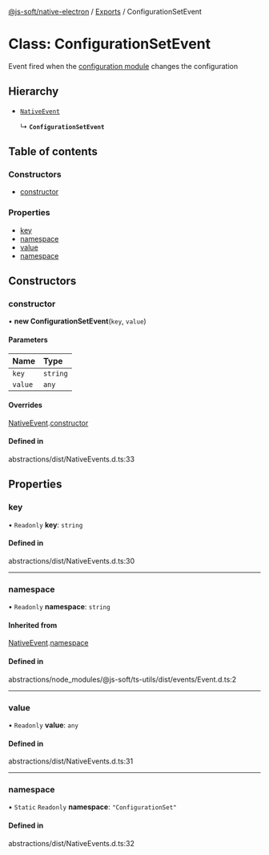 [@js-soft/native-electron](../README.md) / [Exports](../modules.md) / ConfigurationSetEvent

# Class: ConfigurationSetEvent

Event fired when the [configuration module](./INativeConfigAccess.md) changes the configuration

## Hierarchy

- [`NativeEvent`](NativeEvent.md)

  ↳ **`ConfigurationSetEvent`**

## Table of contents

### Constructors

- [constructor](ConfigurationSetEvent.md#constructor)

### Properties

- [key](ConfigurationSetEvent.md#key)
- [namespace](ConfigurationSetEvent.md#namespace)
- [value](ConfigurationSetEvent.md#value)
- [namespace](ConfigurationSetEvent.md#namespace)

## Constructors

### constructor

• **new ConfigurationSetEvent**(`key`, `value`)

#### Parameters

| Name | Type |
| :------ | :------ |
| `key` | `string` |
| `value` | `any` |

#### Overrides

[NativeEvent](NativeEvent.md).[constructor](NativeEvent.md#constructor)

#### Defined in

abstractions/dist/NativeEvents.d.ts:33

## Properties

### key

• `Readonly` **key**: `string`

#### Defined in

abstractions/dist/NativeEvents.d.ts:30

___

### namespace

• `Readonly` **namespace**: `string`

#### Inherited from

[NativeEvent](NativeEvent.md).[namespace](NativeEvent.md#namespace)

#### Defined in

abstractions/node_modules/@js-soft/ts-utils/dist/events/Event.d.ts:2

___

### value

• `Readonly` **value**: `any`

#### Defined in

abstractions/dist/NativeEvents.d.ts:31

___

### namespace

▪ `Static` `Readonly` **namespace**: ``"ConfigurationSet"``

#### Defined in

abstractions/dist/NativeEvents.d.ts:32
